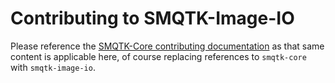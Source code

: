 # Contributing to SMQTK-Image-IO

Please reference the [SMQTK-Core contributing documentation](https://github.com/Kitware/SMQTK-Core/blob/master/CONTRIBUTING.md)
as that same content is applicable here, of course replacing references to `smqtk-core` with
`smqtk-image-io`.
